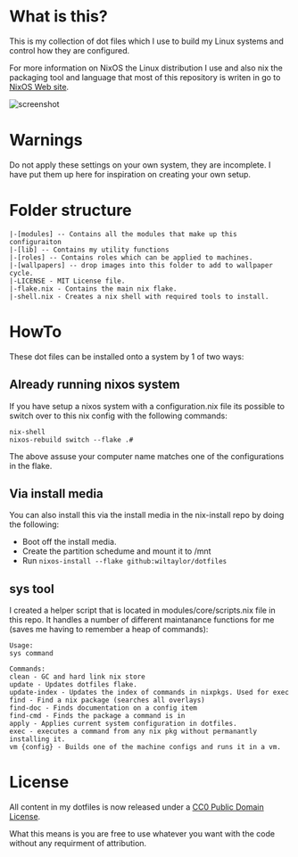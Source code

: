 # What is this?
This is my collection of dot files which I use to build my Linux systems and 
control how they are configured.

For more information on NixOS the Linux distribution I use and also nix
the packaging tool and language that most of this repository is writen in
go to [NixOS Web site](https://nixos.org/).

![screenshot](./screenshot.png)

# Warnings
Do not apply these settings on your own system, they are incomplete. I have put them up here for 
inspiration on creating your own setup.

# Folder structure

```
|-[modules] -- Contains all the modules that make up this configuraiton
|-[lib] -- Contains my utility functions
|-[roles] -- Contains roles which can be applied to machines.
|-[wallpapers] -- drop images into this folder to add to wallpaper cycle.
|-LICENSE - MIT License file.
|-flake.nix - Contains the main nix flake.
|-shell.nix - Creates a nix shell with required tools to install.
```

# HowTo
These dot files can be installed onto a system by 1 of two ways:

## Already running nixos system
If you have setup a nixos system with a configuration.nix file its possible to switch over to this nix config with
the following commands:

```shell
nix-shell
nixos-rebuild switch --flake .#
```

The above assuse your computer name matches one of the configurations in the flake.


## Via install media
You can also install this via the install media in the nix-install repo by doing the following:

- Boot off the install media.
- Create the partition schedume and mount it to /mnt
- Run `nixos-install --flake github:wiltaylor/dotfiles`

## sys tool
I created a helper script that is located in modules/core/scripts.nix file in this repo. It handles a number of different
maintanance functions for me (saves me having to remember a heap of commands):

```
Usage:
sys command

Commands:
clean - GC and hard link nix store
update - Updates dotfiles flake.
update-index - Updates the index of commands in nixpkgs. Used for exec
find - Find a nix package (searches all overlays)
find-doc - Finds documentation on a config item
find-cmd - Finds the package a command is in
apply - Applies current system configuration in dotfiles.
exec - executes a command from any nix pkg without permanantly installing it.
vm {config} - Builds one of the machine configs and runs it in a vm.
```
# License
All content in my dotfiles is now released under a [CC0 Public Domain License](LICENSE).

What this means is you are free to use whatever you want with the code without any requirment of attribution.

